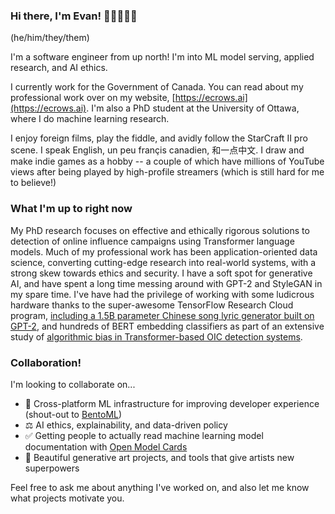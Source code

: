 ### Hi there, I'm Evan! 👋🏳️‍🌈🇨🇦

(he/him/they/them)

I'm a software engineer from up north!  I'm into ML model serving, applied research, and AI ethics.

I currently work for the Government of Canada.  You can read about my professional work over on my website, [https://ecrows.ai](https://ecrows.ai).  I'm also a PhD student at the University of Ottawa, where I do machine learning research.

I enjoy foreign films, play the fiddle, and avidly follow the StarCraft II pro scene.  I speak English, un peu françis canadien, 和一点中文.  I draw and make indie games as a hobby -- a couple of which have millions of YouTube views after being played by high-profile streamers (which is still hard for me to believe!)

### What I'm up to right now

My PhD research focuses on effective and ethically rigorous solutions to detection of online influence campaigns using Transformer language models.  Much of my professional work has been application-oriented data science, converting cutting-edge research into real-world systems, with a strong skew towards ethics and security.   I have a soft spot for generative AI, and have spent a long time messing around with GPT-2 and StyleGAN in my spare time.  I've have had the privilege of working with some ludicrous hardware thanks to the super-awesome TensorFlow Research Cloud program, [including a 1.5B parameter Chinese song lyric generator built on GPT-2](https://twitter.com/ecrws/status/1246291482782437381/photo/1), and hundreds of BERT embedding classifiers as part of an extensive study of [algorithmic bias in Transformer-based OIC detection systems](https://arxiv.org/abs/1908.11030).

### Collaboration!

I'm looking to collaborate on...
- 🍣 Cross-platform ML infrastructure for improving developer experience (shout-out to [BentoML](https://github.com/bentoml/BentoML))
- ⚖️ AI ethics, explainability, and data-driven policy
- ✅ Getting people to actually read machine learning model documentation with [Open Model Cards](https://github.com/ecrows/open-model-cards)
- 🎨 Beautiful generative art projects, and tools that give artists new superpowers

Feel free to ask me about anything I've worked on, and also let me know what projects motivate you.
